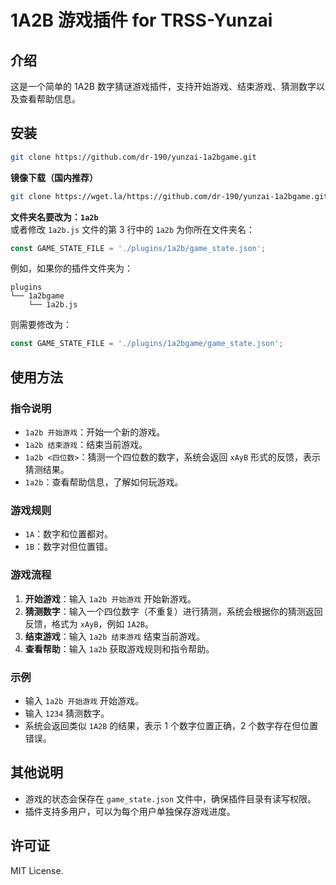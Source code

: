 # 1A2B 游戏插件 for TRSS-Yunzai

## 介绍
这是一个简单的 1A2B 数字猜谜游戏插件，支持开始游戏、结束游戏、猜测数字以及查看帮助信息。

## 安装

```bash
git clone https://github.com/dr-190/yunzai-1a2bgame.git
```

**镜像下载（国内推荐）**
```bash
git clone https://wget.la/https://github.com/dr-190/yunzai-1a2bgame.git
```

**文件夹名要改为：`1a2b`**  
或者修改 `1a2b.js` 文件的第 3 行中的 `1a2b` 为你所在文件夹名：
```JavaScript
const GAME_STATE_FILE = './plugins/1a2b/game_state.json';
```
例如，如果你的插件文件夹为：
```
plugins
└── 1a2bgame
    └── 1a2b.js
```
则需要修改为：
```JavaScript
const GAME_STATE_FILE = './plugins/1a2bgame/game_state.json';
```

## 使用方法

### 指令说明
- `1a2b 开始游戏`：开始一个新的游戏。
- `1a2b 结束游戏`：结束当前游戏。
- `1a2b <四位数>`：猜测一个四位数的数字，系统会返回 `xAyB` 形式的反馈，表示猜测结果。
- `1a2b`：查看帮助信息，了解如何玩游戏。

### 游戏规则
- `1A`：数字和位置都对。
- `1B`：数字对但位置错。

### 游戏流程
1. **开始游戏**：输入 `1a2b 开始游戏` 开始新游戏。
2. **猜测数字**：输入一个四位数字（不重复）进行猜测，系统会根据你的猜测返回反馈，格式为 `xAyB`，例如 `1A2B`。
3. **结束游戏**：输入 `1a2b 结束游戏` 结束当前游戏。
4. **查看帮助**：输入 `1a2b` 获取游戏规则和指令帮助。

### 示例
- 输入 `1a2b 开始游戏` 开始游戏。
- 输入 `1234` 猜测数字。
- 系统会返回类似 `1A2B` 的结果，表示 1 个数字位置正确，2 个数字存在但位置错误。

## 其他说明

- 游戏的状态会保存在 `game_state.json` 文件中，确保插件目录有读写权限。
- 插件支持多用户，可以为每个用户单独保存游戏进度。

## 许可证

MIT License.
